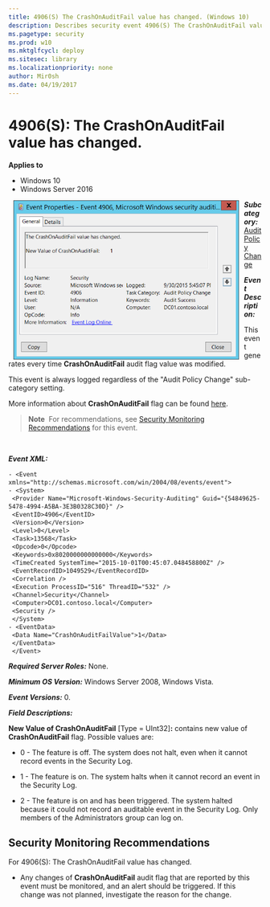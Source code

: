 ```yaml
---
title: 4906(S) The CrashOnAuditFail value has changed. (Windows 10)
description: Describes security event 4906(S) The CrashOnAuditFail value has changed.
ms.pagetype: security
ms.prod: w10
ms.mktglfcycl: deploy
ms.sitesec: library
ms.localizationpriority: none
author: Mir0sh
ms.date: 04/19/2017
---
```


# 4906(S): The CrashOnAuditFail value has changed.

**Applies to**
-   Windows 10
-   Windows Server 2016


<img src="images/event-4906.png" alt="Event 4906 illustration" width="449" height="317" hspace="10" align="left" />

***Subcategory:***&nbsp;[Audit Policy Change](audit-audit-policy-change.md)

***Event Description:***

This event generates every time **CrashOnAuditFail** audit flag value was modified.

This event is always logged regardless of the "Audit Policy Change" sub-category setting.

More information about **CrashOnAuditFail** flag can be found [here](https://technet.microsoft.com/en-us/library/cc963220.aspx).

> **Note**&nbsp;&nbsp;For recommendations, see [Security Monitoring Recommendations](#security-monitoring-recommendations) for this event.

<br clear="all">

***Event XML:***
```
- <Event xmlns="http://schemas.microsoft.com/win/2004/08/events/event">
- <System>
 <Provider Name="Microsoft-Windows-Security-Auditing" Guid="{54849625-5478-4994-A5BA-3E3B0328C30D}" /> 
 <EventID>4906</EventID> 
 <Version>0</Version> 
 <Level>0</Level> 
 <Task>13568</Task> 
 <Opcode>0</Opcode> 
 <Keywords>0x8020000000000000</Keywords> 
 <TimeCreated SystemTime="2015-10-01T00:45:07.048458800Z" /> 
 <EventRecordID>1049529</EventRecordID> 
 <Correlation /> 
 <Execution ProcessID="516" ThreadID="532" /> 
 <Channel>Security</Channel> 
 <Computer>DC01.contoso.local</Computer> 
 <Security /> 
 </System>
- <EventData>
 <Data Name="CrashOnAuditFailValue">1</Data> 
 </EventData>
 </Event>

```

***Required Server Roles:*** None.

***Minimum OS Version:*** Windows Server 2008, Windows Vista.

***Event Versions:*** 0.

***Field Descriptions:***

**New Value of CrashOnAuditFail** \[Type = UInt32\]**:** contains new value of **CrashOnAuditFail** flag. Possible values are:

-   0 - The feature is off. The system does not halt, even when it cannot record events in the Security Log.

-   1 - The feature is on. The system halts when it cannot record an event in the Security Log.

-   2 - The feature is on and has been triggered. The system halted because it could not record an auditable event in the Security Log. Only members of the Administrators group can log on.

## Security Monitoring Recommendations

For 4906(S): The CrashOnAuditFail value has changed.

-   Any changes of **CrashOnAuditFail** audit flag that are reported by this event must be monitored, and an alert should be triggered. If this change was not planned, investigate the reason for the change.

